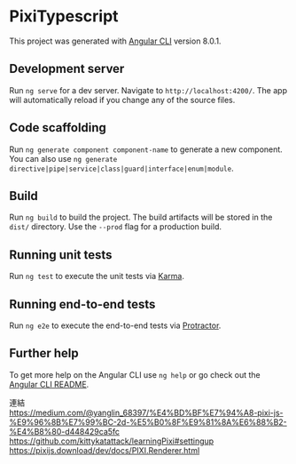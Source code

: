 # PixiTypescript

This project was generated with [Angular CLI](https://github.com/angular/angular-cli) version 8.0.1.

## Development server

Run `ng serve` for a dev server. Navigate to `http://localhost:4200/`. The app will automatically reload if you change any of the source files.

## Code scaffolding

Run `ng generate component component-name` to generate a new component. You can also use `ng generate directive|pipe|service|class|guard|interface|enum|module`.

## Build

Run `ng build` to build the project. The build artifacts will be stored in the `dist/` directory. Use the `--prod` flag for a production build.

## Running unit tests

Run `ng test` to execute the unit tests via [Karma](https://karma-runner.github.io).

## Running end-to-end tests

Run `ng e2e` to execute the end-to-end tests via [Protractor](http://www.protractortest.org/).

## Further help

To get more help on the Angular CLI use `ng help` or go check out the [Angular CLI README](https://github.com/angular/angular-cli/blob/master/README.md).


連結  
https://medium.com/@yanglin_68397/%E4%BD%BF%E7%94%A8-pixi-js-%E9%96%8B%E7%99%BC-2d-%E5%B0%8F%E9%81%8A%E6%88%B2-%E4%B8%80-d448429ca5fc  
https://github.com/kittykatattack/learningPixi#settingup  
https://pixijs.download/dev/docs/PIXI.Renderer.html  
